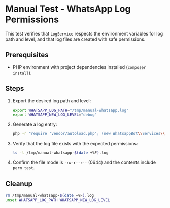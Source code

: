 # Manual Test - WhatsApp Log Permissions

This test verifies that `LogService` respects the environment variables for log path and level, and that log files are created with safe permissions.

## Prerequisites
- PHP environment with project dependencies installed (`composer install`).

## Steps
1. Export the desired log path and level:
   ```bash
   export WHATSAPP_LOG_PATH="/tmp/manual-whatsapp.log"
   export WHATSAPP_NEW_LOG_LEVEL="debug"
   ```
2. Generate a log entry:
   ```bash
   php -r "require 'vendor/autoload.php'; (new WhatsappBot\\Services\\LogService())->info('perm test');"
   ```
3. Verify that the log file exists with the expected permissions:
   ```bash
   ls -l /tmp/manual-whatsapp-$(date +%F).log
   ```
4. Confirm the file mode is `-rw-r--r--` (0644) and the contents include `perm test`.

## Cleanup
```bash
rm /tmp/manual-whatsapp-$(date +%F).log
unset WHATSAPP_LOG_PATH WHATSAPP_NEW_LOG_LEVEL
```
